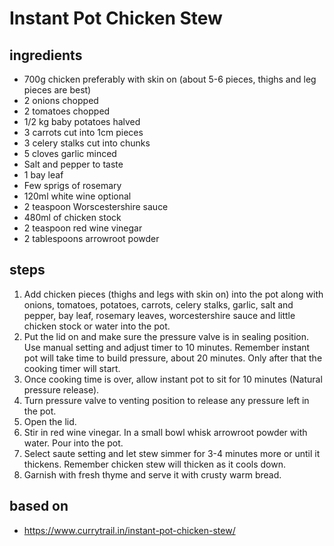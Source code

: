 # Instant Pot Chicken Stew

## ingredients

- 700g chicken preferably with skin on (about 5-6 pieces, thighs and leg pieces are best)
- 2 onions chopped
- 2 tomatoes chopped
- 1/2 kg baby potatoes halved
- 3 carrots cut into 1cm pieces
- 3 celery stalks cut into chunks
- 5 cloves garlic minced
- Salt and pepper to taste
- 1 bay leaf
- Few sprigs of rosemary
- 120ml white wine optional
- 2 teaspoon Worscestershire sauce
- 480ml of chicken stock
- 2 teaspoon red wine vinegar
- 2 tablespoons arrowroot powder

## steps

1. Add chicken pieces (thighs and legs with skin on) into the pot along with onions, tomatoes, potatoes, carrots, celery stalks, garlic, salt and pepper, bay leaf, rosemary leaves, worcestershire sauce and little chicken stock or water into the pot.
2. Put the lid on and make sure the pressure valve is in sealing position. Use manual setting and adjust timer to 10 minutes. Remember instant pot will take time to build pressure, about 20 minutes. Only after that the cooking timer will start.
3. Once cooking time is over, allow instant pot to sit for 10 minutes (Natural pressure release).
4. Turn pressure valve to venting position to release any pressure left in the pot.
5. Open the lid.
6. Stir in red wine vinegar. In a small bowl whisk arrowroot powder with water. Pour into the pot.
7. Select saute setting and let stew simmer for 3-4 minutes more or until it thickens. Remember chicken stew will thicken as it cools down.
8. Garnish with fresh thyme and serve it with crusty warm bread.

## based on

- https://www.currytrail.in/instant-pot-chicken-stew/
